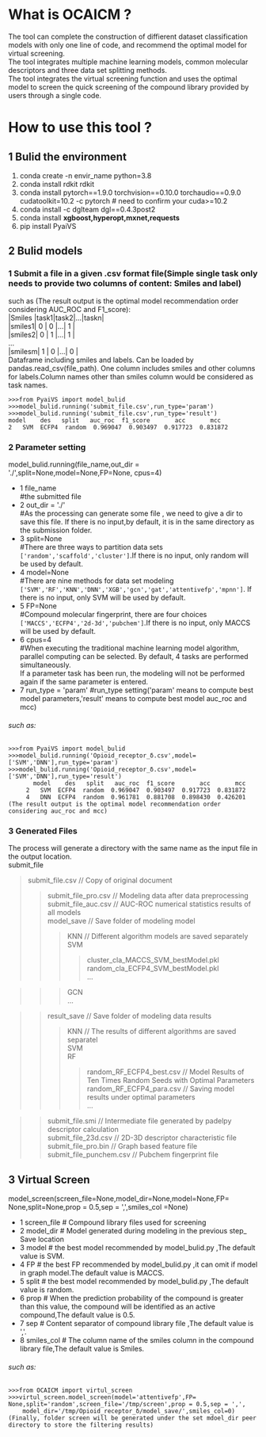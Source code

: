 # What is OCAICM ?
The tool can complete the construction of diffierent dataset classification models with only one line of code, and recommend the optimal model for virtual screening.  
The tool integrates multiple machine learning models, common molecular descriptors and three data set splitting methods.   
The tool integrates the virtual screening function and uses the optimal model to screen the quick screening of the compound library provided by users through a single code.



# How to use this tool ?

## 1 Bulid the environment

1. conda create -n envir_name python=3.8              
2. conda install rdkit rdkit             
3. conda install pytorch==1.9.0 torchvision==0.10.0 torchaudio==0.9.0 cudatoolkit=10.2 -c pytorch  # need to confirm your cuda>=10.2  
4. conda install -c dglteam dgl==0.4.3post2   
5. conda install **xgboost,hyperopt,mxnet,requests**    
6. pip install PyaiVS   

## 2 Bulid models

### 1 Submit a file in a given .csv format file(Simple single task only needs to provide two columns of content: Smiles and label)              
   such as  (The result output is the optimal model recommendation order considering AUC_ROC and F1_score):                
|Smiles |task1|task2|...|taskn|   
|smiles1|  0  |  0  |...|  1  |   
|smiles2|  0  |  1  |...|  1  |    
...         
|smilesm|  1  |  0  |...|  0  |     
Dataframe including smiles and labels. Can be loaded by pandas.read_csv(file_path). One column includes smiles and other columns for labels.Column names other than smiles column would be considered as task names.                      
    
    >>>from PyaiVS import model_bulid                                
    >>>model_bulid.running('submit_file.csv',run_type='param') 
    >>>model_bulid.running('submit_file.csv',run_type='result') 
    model    des   split   auc_roc  f1_score       acc       mcc
    2   SVM  ECFP4  random  0.969047  0.903497  0.917723  0.831872                     
    
### 2 Parameter setting

model_bulid.running(file_name,out_dir = './',split=None,model=None,FP=None, cpus=4)         
* 1 file_name         
#the submitted file             
* 2 out_dir = './'            
#As the processing can generate some file , we need to give a dir to save this file. If there is no input,by default, it is in the same directory as the submission folder.         
* 3 split=None            
#There are three ways to partition data sets `['random','scaffold','cluster']`.If there is no input, only random will be used by default.          
* 4 model=None            
#There are nine methods for data set modeling `['SVM','RF','KNN','DNN','XGB','gcn','gat','attentivefp','mpnn']`. If there is no input, only SVM will be used by default.           
* 5 FP=None           
#Compound molecular fingerprint, there are four choices `['MACCS','ECFP4','2d-3d','pubchem']`.If there is no input, only MACCS will be used by default.            
* 6 cpus=4            
#When executing the traditional machine learning model algorithm, parallel computing can be selected. By default, 4 tasks are performed simultaneously.         
If a parameter task has been run, the modeling will not be performed again if the same parameter is entered.  
* 7 run_type = 'param'
#run_type setting('param' means to compute best model parameters,'result' means to compute best model auc_roc and mcc)
###### such as:  


    >>>from PyaiVS import model_bulid
    >>>model_bulid.running('Opioid_receptor_δ.csv',model=['SVM','DNN'],run_type='param')
    >>>model_bulid.running('Opioid_receptor_δ.csv',model=['SVM','DNN'],run_type='result')
           model    des   split   auc_roc  f1_score       acc       mcc
         2   SVM  ECFP4  random  0.969047  0.903497  0.917723  0.831872
         4   DNN  ECFP4  random  0.961781  0.881708  0.898430  0.426201
    (The result output is the optimal model recommendation order considering auc_roc and mcc)

### 3 Generated Files


The process will generate a directory with the same name as the input file in the output location.  
submit_file     
>submit_file.csv                   // Copy of original document      
>> submit_file_pro.csv               // Modeling data after data preprocessing         
>> submit_file_auc.csv               // AUC-ROC numerical statistics results of all models     
>> model_save                        // Save folder of modeling model      
>>> KNN                           // Different algorithm models are saved separately            
>>> SVM             
>>>> cluster_cla_MACCS_SVM_bestModel.pkl     
>>>> random_cla_ECFP4_SVM_bestModel.pkl      
>>>> ...     

>>> GCN     
>>> ...   

>> result_save                       // Save folder of modeling data results       
>>> KNN                           // The results of different algorithms are saved separatel        
>>> SVM     
>>> RF      
>>>> random_RF_ECFP4_best.csv  // Model Results of Ten Times Random Seeds with Optimal Parameters        
>>>> random_RF_ECFP4_para.csv  // Saving model results under optimal parameters      
>>>> ...     

>> submit_file.smi                   // Intermediate file generated by padelpy descriptor calculation      
>> submit_file_23d.csv               // 2D-3D descriptor characteristic file       
>> submit_file_pro.bin               // Graph based feature file       
>> submit_file_punchem.csv           // Pubchem fingerprint file       

## 3 Virtual Screen     
model_screen(screen_file=None,model_dir=None,model=None,FP= None,split=None,prop = 0.5,sep = ',',smiles_col =None)
* 1 screen_file   # Compound library files used for screening 
* 2 model_dir # Model generated during modeling in the previous step_ Save location
* 3 model   # the best model recommended by model_bulid.py ,The default value is SVM.
* 4 FP      # the best FP recommended by model_bulid.py ,it can omit if model in graph model.The default value is MACCS.
* 5 split   # the best model recommended by model_bulid.py ,The default value is random.
* 6 prop    # When the prediction probability of the compound is greater than this value, the compound will be identified as an active compound,The default value is 0.5.
* 7 sep     # Content separator of compound library file ,The default value is ','.
* 8 smiles_col #  The column name of the smiles column in the compound library file,The default value is Smiles.

###### such as:       

    >>>from OCAICM import virtul_screen
    >>>virtul_screen.model_screen(model='attentivefp',FP= None,split='random',screen_file='/tmp/screen',prop = 0.5,sep = ',',
        model_dir='/tmp/Opioid_receptor_δ/model_save/',smiles_col=0)
    (Finally, folder screen will be generated under the set mdoel_dir peer directory to store the filtering results)


 

    
    
